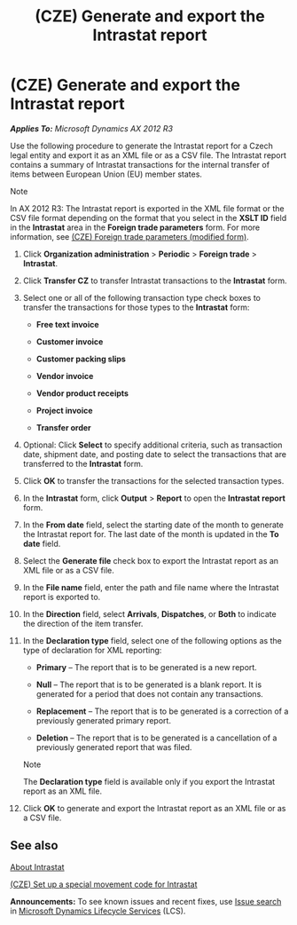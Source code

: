 ﻿---
title: (CZE) Generate and export the Intrastat report
TOCTitle: (CZE) Generate and export the Intrastat report
ms:assetid: 0cd2a6f8-431f-42d4-921b-50d2b626e6a1
ms:mtpsurl: https://technet.microsoft.com/en-us/library/JJ664170(v=AX.60)
ms:contentKeyID: 49384754
ms.date: 04/18/2014
mtps_version: v=AX.60
---

# (CZE) Generate and export the Intrastat report 


_**Applies To:** Microsoft Dynamics AX 2012 R3_

Use the following procedure to generate the Intrastat report for a Czech legal entity and export it as an XML file or as a CSV file. The Intrastat report contains a summary of Intrastat transactions for the internal transfer of items between European Union (EU) member states.


> [!NOTE]
> <P>In AX 2012 R3: The Intrastat report is exported in the XML file format or the CSV file format depending on the format that you select in the <STRONG>XSLT ID</STRONG> field in the <STRONG>Intrastat</STRONG> area in the <STRONG>Foreign trade parameters</STRONG> form. For more information, see <A href="https://technet.microsoft.com/en-us/library/jj910988(v=ax.60)">(CZE) Foreign trade parameters (modified form)</A>.</P>



1.  Click **Organization administration** \> **Periodic** \> **Foreign trade** \> **Intrastat**.

2.  Click **Transfer CZ** to transfer Intrastat transactions to the **Intrastat** form.

3.  Select one or all of the following transaction type check boxes to transfer the transactions for those types to the **Intrastat** form:
    
      - **Free text invoice**
    
      - **Customer invoice**
    
      - **Customer packing slips**
    
      - **Vendor invoice**
    
      - **Vendor product receipts**
    
      - **Project invoice**
    
      - **Transfer order**

4.  Optional: Click **Select** to specify additional criteria, such as transaction date, shipment date, and posting date to select the transactions that are transferred to the **Intrastat** form.

5.  Click **OK** to transfer the transactions for the selected transaction types.

6.  In the **Intrastat** form, click **Output** \> **Report** to open the **Intrastat report** form.

7.  In the **From date** field, select the starting date of the month to generate the Intrastat report for. The last date of the month is updated in the **To date** field.

8.  Select the **Generate file** check box to export the Intrastat report as an XML file or as a CSV file.

9.  In the **File name** field, enter the path and file name where the Intrastat report is exported to.

10. In the **Direction** field, select **Arrivals**, **Dispatches**, or **Both** to indicate the direction of the item transfer.

11. In the **Declaration type** field, select one of the following options as the type of declaration for XML reporting:
    
      - **Primary** – The report that is to be generated is a new report.
    
      - **Null** – The report that is to be generated is a blank report. It is generated for a period that does not contain any transactions.
    
      - **Replacement** – The report that is to be generated is a correction of a previously generated primary report.
    
      - **Deletion** – The report that is to be generated is a cancellation of a previously generated report that was filed.
    

    > [!NOTE]
    > <P>The <STRONG>Declaration type</STRONG> field is available only if you export the Intrastat report as an XML file.</P>



12. Click **OK** to generate and export the Intrastat report as an XML file or as a CSV file.

## See also

[About Intrastat](about-intrastat.md)

[(CZE) Set up a special movement code for Intrastat](cze-set-up-a-special-movement-code-for-intrastat.md)

  
**Announcements:** To see known issues and recent fixes, use [Issue search](http://go.microsoft.com/fwlink/?linkid=389258) in [Microsoft Dynamics Lifecycle Services](http://go.microsoft.com/fwlink/?linkid=306505) (LCS).


